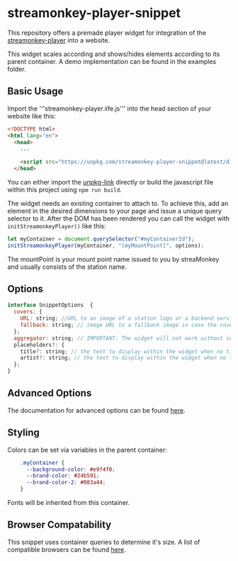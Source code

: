 # streamonkey-player-snippet
This repository offers a premade player widget for integration of the [streamonkey-player](https://github.com/streamonkey/streamonkey-player) into a website. 

This widget scales according and shows/hides elements according to its parent container. A demo implementation can be found in the examples folder.


## Basic Usage

Import the '''streamonkey-player.iife.js''' into the head section of your website like this:

```html
<!DOCTYPE html>
<html lang="en">
  <head>
    ...
    
    <script src="https://unpkg.com/streamonkey-player-snippet@latest/dist/streamonkey-player.iife.js"></script>
  </head>
```

You can either import the [unpkg-link](https://unpkg.com/streamonkey-player-snippet@latest/dist/streamonkey-player.iife.js) directly or build the javascript file within this project using ```npm run build```.

The widget needs an existing container to attach to. To achieve this, add an element in the desired dimensions to your page and issue a unique query selector to it. After the DOM has been rendered you can call the widget with `initStreamonkeyPlayer()` like this:

```js
let myContainer = document.querySelector("#myContainerId");
initStreamonkeyPlayer(myContainer, "[myMountPoint]", options);
```

The mountPoint is your mount point name issued to you by streaMonkey and usually consists of the station name.


## Options

```js
interface SnippetOptions  {
  covers: {
    URL: string; //URL to an image of a station logo or a backend service that returns a browser-compatible image on request. Requests will be triggered upon metadata update
    fallback: string; // image URL to a fallback image in case the covers URL does not provide a valid image
  };
  aggregator: string; // IMPORTANT: The widget will not work without setting a proper aggregator name! Please contact customer support if your aggregator is unknown
  placeholders?: {
    title?: string; // the text to display within the widget when no title metadata are available
    artist?: string; // the text to display within the widget when no title metadata are available
  };
}
```

## Advanced Options

The documentation for advanced options can be found [here](https://github.com/streamonkey/streamonkey-player#additional-options).

## Styling
Colors can be set via variables in the parent container:
```css
    .myContainer {
      --background-color: #e9f4f0;
      --brand-color: #24b591;
      --brand-color-2: #083a44;
    }
```
Fonts will be inherited from this container.

## Browser Compatability
This snippet uses container queries to determine it's size. A list of compatible browsers can be found [here](https://caniuse.com/css-container-queries).
